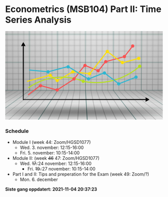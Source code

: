Econometrics (MSB104) Part II: Time Series Analysis
================

![](man/figures/ts.jpg)

### Schedule

-   Module I (week 44: Zoom/HGSD1077)
    -   Wed. 3. november: 12:15-16:00
    -   Fri. 5. november: 10:15-14:00
-   Module II: (week ~~46~~ 47: Zoom/HGSD1077)
    -   Wed. ~~17.~~:24 november: 12:15-16:00
        -   Fri. ~~19.~~:27 november: 10:15-14:00
-   Part I and II: Tips and preperation for the Exam (week 49: Zoom/?)
    -   Mon. 6. december

**Siste gang oppdatert: 2021-11-04 20:37:23**
